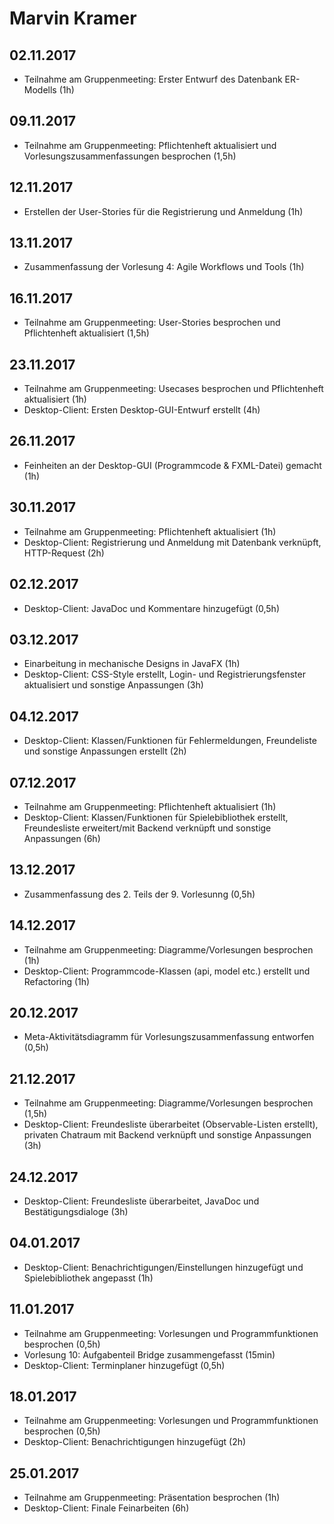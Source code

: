﻿# Marvin Kramer

## 02.11.2017
- Teilnahme am Gruppenmeeting: Erster Entwurf des Datenbank ER-Modells (1h)

## 09.11.2017
- Teilnahme am Gruppenmeeting: Pflichtenheft aktualisiert und Vorlesungszusammenfassungen besprochen (1,5h)

## 12.11.2017
- Erstellen der User-Stories für die Registrierung und Anmeldung (1h)

## 13.11.2017
- Zusammenfassung der Vorlesung 4: Agile Workflows und Tools (1h)

## 16.11.2017
- Teilnahme am Gruppenmeeting: User-Stories besprochen und Pflichtenheft aktualisiert (1,5h)

## 23.11.2017
- Teilnahme am Gruppenmeeting: Usecases besprochen und Pflichtenheft aktualisiert (1h)
- Desktop-Client: Ersten Desktop-GUI-Entwurf erstellt (4h)

## 26.11.2017
- Feinheiten an der Desktop-GUI (Programmcode & FXML-Datei) gemacht (1h)

## 30.11.2017
- Teilnahme am Gruppenmeeting: Pflichtenheft aktualisiert (1h)
- Desktop-Client: Registrierung und Anmeldung mit Datenbank verknüpft, HTTP-Request (2h)

## 02.12.2017
- Desktop-Client: JavaDoc und Kommentare hinzugefügt (0,5h)

## 03.12.2017
- Einarbeitung in mechanische Designs in JavaFX (1h)
- Desktop-Client: CSS-Style erstellt, Login- und Registrierungsfenster aktualisiert und sonstige Anpassungen (3h)

## 04.12.2017
- Desktop-Client: Klassen/Funktionen für Fehlermeldungen, Freundeliste und sonstige Anpassungen erstellt (2h)

## 07.12.2017
- Teilnahme am Gruppenmeeting: Pflichtenheft aktualisiert (1h)
- Desktop-Client: Klassen/Funktionen für Spielebibliothek erstellt, Freundesliste erweitert/mit Backend verknüpft und sonstige Anpassungen (6h)

## 13.12.2017
- Zusammenfassung des 2. Teils der 9. Vorlesunng (0,5h)

## 14.12.2017
- Teilnahme am Gruppenmeeting: Diagramme/Vorlesungen besprochen (1h)
- Desktop-Client: Programmcode-Klassen (api, model etc.) erstellt und Refactoring (1h)

## 20.12.2017
- Meta-Aktivitätsdiagramm für Vorlesungszusammenfassung entworfen (0,5h)

## 21.12.2017
- Teilnahme am Gruppenmeeting: Diagramme/Vorlesungen besprochen (1,5h)
- Desktop-Client: Freundesliste überarbeitet (Observable-Listen erstellt), privaten Chatraum mit Backend verknüpft und sonstige Anpassungen (3h)

## 24.12.2017
- Desktop-Client: Freundesliste überarbeitet, JavaDoc und Bestätigungsdialoge (3h)

## 04.01.2017
- Desktop-Client: Benachrichtigungen/Einstellungen hinzugefügt und Spielebibliothek angepasst (1h)

## 11.01.2017
- Teilnahme am Gruppenmeeting: Vorlesungen und Programmfunktionen besprochen (0,5h)
- Vorlesung 10: Aufgabenteil Bridge zusammengefasst (15min)
- Desktop-Client: Terminplaner hinzugefügt (0,5h)

## 18.01.2017
- Teilnahme am Gruppenmeeting: Vorlesungen und Programmfunktionen besprochen (0,5h)
- Desktop-Client: Benachrichtigungen hinzugefügt (2h)

## 25.01.2017
- Teilnahme am Gruppenmeeting: Präsentation besprochen (1h)
- Desktop-Client: Finale Feinarbeiten (6h)

